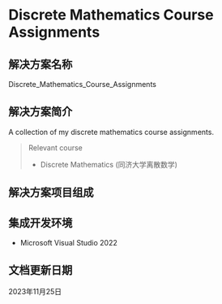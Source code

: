 # Discrete Mathematics Course Assignments

## 解决方案名称

Discrete_Mathematics_Course_Assignments

## 解决方案简介

A collection of my discrete mathematics course assignments.

> Relevant course
> * Discrete Mathematics (同济大学离散数学)

## 解决方案项目组成

## 集成开发环境

* Microsoft Visual Studio 2022

## 文档更新日期

2023年11月25日